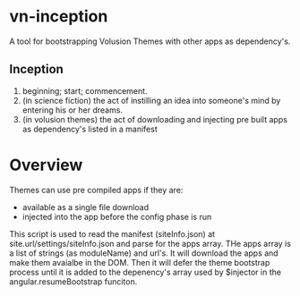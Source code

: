 vn-inception
============

A tool for bootstrapping Volusion Themes with other apps as dependency's.


## Inception

1. beginning; start; commencement.
2. (in science fiction) the act of instilling an idea into someone's mind by entering his or her dreams.
3. (in volusion themes) the act of downloading and injecting pre built apps as dependency's listed in a manifest

# Overview
Themes can use pre compiled apps if they are: 
- available as a single file download 
- injected into the app before the config phase is run

This script is used to read the manifest (siteInfo.json) at site.url/settings/siteInfo.json and parse for the apps array. THe apps array is a list of strings (as moduleName) and url's. It will download the apps and make them avaialbe in the DOM. Then it will defer the theme bootstrap process until it is added to the depenency's array used by $injector in the angular.resumeBootstrap funciton.


